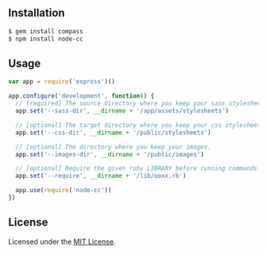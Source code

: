 ## Installation

```bash
$ gem install compass
$ npm install node-cc
```

## Usage

```javascript
var app = require('express')()

app.configure('development', function() {
  // [required] The source directory where you keep your sass stylesheets.
  app.set('--sass-dir', __dirname + '/app/assets/stylesheets')

  // [optional] The target directory where you keep your css stylesheets.
  app.set('--css-dir', __dirname + '/public/stylesheets')

  // [optional] The directory where you keep your images.
  app.set('--images-dir', __dirname + '/public/images')

  // [optional] Require the given ruby LIBRARY before running commands.
  app.set('--require', __dirname + '/lib/ooxx.rb')

  app.use(require('node-cc'))
})
```

## License

Licensed under the [MIT License](http://www.opensource.org/licenses/mit-license.php).

